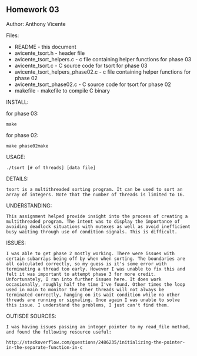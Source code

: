 Homework 03
----------------------
Author: Anthony Vicente

Files:

* README - this document
* avicente_tsort.h - header file
* avicente_tsort_helpers.c - c file containing helper functions for phase 03
* avicente_tsort.c - C source code for tsort for phase 03
* avicente_tsort_helpers_phase02.c - c file containing helper functions for phase 02
* avicente_tsort_phase02.c - C source code for tsort for phase 02
* makefile - makefile to compile C binary

INSTALL:

for phase 03:

    make

for phase 02:

    make phase02make

USAGE:

    ./tsort [# of threads] [data file]

DETAILS:

    tsort is a multithreaded sorting program. It can be used to sort an array of integers. Note that the number of threads is limited to 16.

UNDERSTANDING:

    This assignment helped provide insight into the process of creating a multithreaded program. The intent was to display the importance of avoiding deadlock situations with mutexes as well as avoid inefficient busy waiting through use of condition signals. This is difficult.

ISSUES:

    I was able to get phase 2 mostly working. There were issues with certain subarrays being off by when when sorting. The boundaries are all calculated correctly, so my guess is it's some error with terminating a thread too early. However I was unable to fix this and felt it was important to attempt phase 3 for more credit. Unfortunately, I ran into further issues here. It does work occasionally, roughly half the time I've found. Other times the loop used in main to monitor the other threads will not always be terminated correctly, hanging on its wait condition while no other threads are running or signaling. Once again I was unable to solve this issue. I understand the problems, I just can't find them.

OUTISDE SOURCES:

    I was having issues passing an integer pointer to my read_file method, and found the following resource useful:

    http://stackoverflow.com/questions/2486235/initializing-the-pointer-in-the-separate-function-in-c

